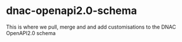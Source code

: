 # dnac-openapi2.0-schema
This is where we pull, merge and and add customisations to the DNAC OpenAPI2.0 schema

